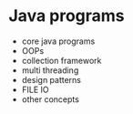# Java programs
- core java programs
- OOPs
- collection framework
- multi threading
- design patterns
- FILE IO
- other concepts